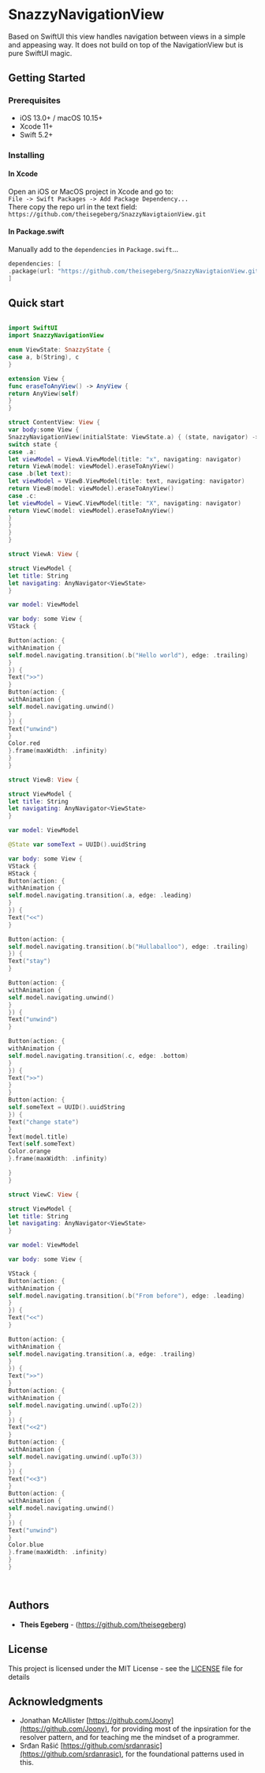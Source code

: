 # SnazzyNavigationView

Based on SwiftUI this view handles navigation between views in a simple and appeasing way. It does not build on top of the NavigationView but is pure SwiftUI magic.

## Getting Started

### Prerequisites

- iOS 13.0+ / macOS 10.15+ 
- Xcode 11+
- Swift 5.2+

### Installing

#### In Xcode
Open an iOS or MacOS project in Xcode and go to:  
`File -> Swift Packages -> Add Package Dependency...`  
There copy the repo url in the text field:  
`https://github.com/theisegeberg/SnazzyNavigtaionView.git`

#### In Package.swift
Manually add to the `dependencies` in `Package.swift`...

```swift
dependencies: [
.package(url: "https://github.com/theisegeberg/SnazzyNavigtaionView.git", .upToNextMajor(from: "0.1.0"))
]
```

## Quick start

```swift

import SwiftUI
import SnazzyNavigationView

enum ViewState: SnazzyState {
case a, b(String), c
}

extension View {
func eraseToAnyView() -> AnyView {
return AnyView(self)
}
}

struct ContentView: View {
var body:some View {
SnazzyNavigationView(initialState: ViewState.a) { (state, navigator) -> AnyView in
switch state {
case .a:
let viewModel = ViewA.ViewModel(title: "x", navigating: navigator)
return ViewA(model: viewModel).eraseToAnyView()
case .b(let text):
let viewModel = ViewB.ViewModel(title: text, navigating: navigator)
return ViewB(model: viewModel).eraseToAnyView()
case .c:
let viewModel = ViewC.ViewModel(title: "X", navigating: navigator)
return ViewC(model: viewModel).eraseToAnyView()
}
}
}
}

struct ViewA: View {

struct ViewModel {
let title: String
let navigating: AnyNavigator<ViewState>
}

var model: ViewModel

var body: some View {
VStack {

Button(action: {
withAnimation {
self.model.navigating.transition(.b("Hello world"), edge: .trailing)
}
}) {
Text(">>")
}
Button(action: {
withAnimation {
self.model.navigating.unwind()
}
}) {
Text("unwind")
}
Color.red
}.frame(maxWidth: .infinity)
}
}

struct ViewB: View {

struct ViewModel {
let title: String
let navigating: AnyNavigator<ViewState>
}

var model: ViewModel

@State var someText = UUID().uuidString

var body: some View {
VStack {
HStack {
Button(action: {
withAnimation {
self.model.navigating.transition(.a, edge: .leading)
}
}) {
Text("<<")
}

Button(action: {
self.model.navigating.transition(.b("Hullaballoo"), edge: .trailing)
}) {
Text("stay")
}

Button(action: {
withAnimation {
self.model.navigating.unwind()
}
}) {
Text("unwind")
}

Button(action: {
withAnimation {
self.model.navigating.transition(.c, edge: .bottom)
}
}) {
Text(">>")
}
}
Button(action: {
self.someText = UUID().uuidString
}) {
Text("change state")
}
Text(model.title)
Text(self.someText)
Color.orange
}.frame(maxWidth: .infinity)

}
}

struct ViewC: View {

struct ViewModel {
let title: String
let navigating: AnyNavigator<ViewState>
}

var model: ViewModel

var body: some View {

VStack {
Button(action: {
withAnimation {
self.model.navigating.transition(.b("From before"), edge: .leading)
}
}) {
Text("<<")
}

Button(action: {
withAnimation {
self.model.navigating.transition(.a, edge: .trailing)
}
}) {
Text(">>")
}
Button(action: {
withAnimation {
self.model.navigating.unwind(.upTo(2))
}
}) {
Text("<<2")
}
Button(action: {
withAnimation {
self.model.navigating.unwind(.upTo(3))
}
}) {
Text("<<3")
}
Button(action: {
withAnimation {
self.model.navigating.unwind()
}
}) {
Text("unwind")
}
Color.blue
}.frame(maxWidth: .infinity)
}
}




```

## Authors

* **Theis Egeberg** - (https://github.com/theisegeberg)

## License

This project is licensed under the MIT License - see the [LICENSE](LICENSE) file for details

## Acknowledgments

* Jonathan McAllister [https://github.com/Joony](https://github.com/Joony), for providing most of the inpsiration for the resolver pattern, and for teaching me the mindset of a programmer.
* Srđan Rašić [https://github.com/srdanrasic](https://github.com/srdanrasic), for the foundational patterns used in this.
